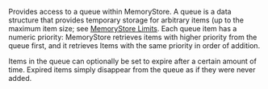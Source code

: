 Provides access to a queue within MemoryStore. A queue is a data structure
that provides temporary storage for arbitrary items (up to the maximum item
size; see
[MemoryStore Limits](https://create.roblox.com/docs/cloud-services/memory-stores#limits-and-quotas).
Each queue item has a numeric priority: MemoryStore retrieves items with
higher priority from the queue first, and it retrieves Items with the same
priority in order of addition.

Items in the queue can optionally be set to expire after a certain amount of
time. Expired items simply disappear from the queue as if they were never
added.